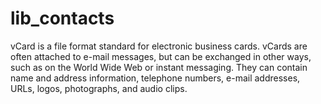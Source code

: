 # lib_contacts
vCard is a file format standard for electronic business cards. vCards are often attached to e-mail messages, but can be exchanged in other ways, such as on the World Wide Web or instant messaging. They can contain name and address information, telephone numbers, e-mail addresses, URLs, logos, photographs, and audio clips.
